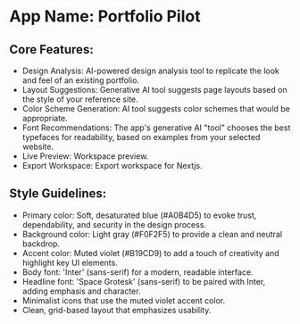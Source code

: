 # **App Name**: Portfolio Pilot

## Core Features:

- Design Analysis: AI-powered design analysis tool to replicate the look and feel of an existing portfolio.
- Layout Suggestions: Generative AI tool suggests page layouts based on the style of your reference site.
- Color Scheme Generation: AI tool suggests color schemes that would be appropriate.
- Font Recommendations: The app's generative AI "tool" chooses the best typefaces for readability, based on examples from your selected website.
- Live Preview: Workspace preview.
- Export Workspace: Export workspace for Nextjs.

## Style Guidelines:

- Primary color: Soft, desaturated blue (#A0B4D5) to evoke trust, dependability, and security in the design process.
- Background color: Light gray (#F0F2F5) to provide a clean and neutral backdrop.
- Accent color: Muted violet (#B19CD9) to add a touch of creativity and highlight key UI elements.
- Body font: 'Inter' (sans-serif) for a modern, readable interface.
- Headline font: 'Space Grotesk' (sans-serif) to be paired with Inter, adding emphasis and character.
- Minimalist icons that use the muted violet accent color.
- Clean, grid-based layout that emphasizes usability.